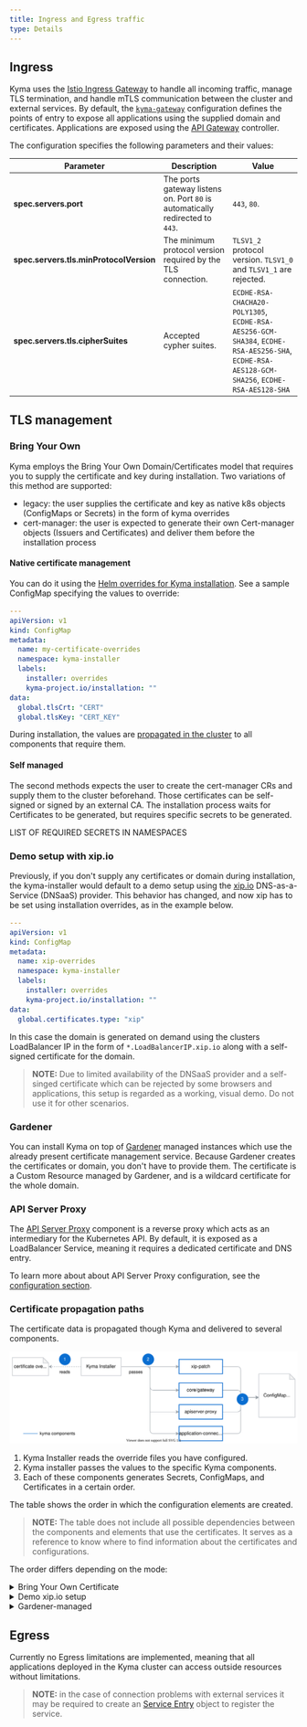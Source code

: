 ```yaml
---
title: Ingress and Egress traffic
type: Details
---
```


## Ingress

Kyma uses the [Istio Ingress Gateway](https://istio.io/latest/docs/reference/config/networking/gateway/) to handle all incoming traffic, manage TLS termination, and handle mTLS communication between the cluster and external services. By default, the [`kyma-gateway`](https://github.com/kyma-project/kyma/blob/master/resources/core/charts/gateway/templates/gateway.yaml) configuration defines the points of entry to expose all applications using the supplied domain and certificates.
Applications are exposed using the [API Gateway](components/api-gateway/#overview-overview) controller. 

The configuration specifies the following parameters and their values:

| Parameter | Description | Value| 
|-----| ---| -----| 
| **spec.servers.port** | The ports gateway listens on.  Port `80` is automatically redirected to `443`.| `443`, `80`.|
| **spec.servers.tls.minProtocolVersion** | The minimum protocol version required by the TLS connection. | `TLSV1_2` protocol version. `TLSV1_0` and `TLSV1_1` are rejected. |
| **spec.servers.tls.cipherSuites** | Accepted cypher suites. | `ECDHE-RSA-CHACHA20-POLY1305`, `ECDHE-RSA-AES256-GCM-SHA384`, `ECDHE-RSA-AES256-SHA`, `ECDHE-RSA-AES128-GCM-SHA256`, `ECDHE-RSA-AES128-SHA`|

## TLS management

### Bring Your Own
Kyma employs the Bring Your Own Domain/Certificates model that requires you to supply the certificate and key during installation. 
Two variations of this method are supported:

- legacy: the user supplies the certificate and key as native k8s objects (ConfigMaps or Secrets) in the form of kyma overrides
- cert-manager: the user is expected to generate their own Cert-manager objects (Issuers and Certificates) and deliver them before the installation process

#### Native certificate management
You can do it using the [Helm overrides for Kyma installation](/root/kyma/#configuration-helm-overrides-for-kyma-installation). See a sample ConfigMap specifying the values to override: 

```yaml
---
apiVersion: v1
kind: ConfigMap
metadata:
  name: my-certificate-overrides
  namespace: kyma-installer
  labels:
    installer: overrides
    kyma-project.io/installation: ""
data:
  global.tlsCrt: "CERT"
  global.tlsKey: "CERT_KEY"
```
During installation, the values are [propagated in the cluster](#certificate-propagation-paths) to all components that require them. 

#### Self managed 
The second methods expects the user to create the cert-manager CRs and supply them to the cluster beforehand. Those certificates can be self-signed or signed by an external CA. The installation process waits for Certificates to be generated, but requires specific secrets to be generated.

LIST OF REQUIRED SECRETS IN NAMESPACES

### Demo setup with xip.io
Previously, if you don't supply any certificates or domain during installation, the kyma-installer would default to a demo setup using the [xip.io](http://xip.io/) DNS-as-a-Service (DNSaaS) provider. This behavior has changed, and now xip has to be set using installation overrides, as in the example below. 

```yaml
---
apiVersion: v1
kind: ConfigMap
metadata:
  name: xip-overrides
  namespace: kyma-installer
  labels:
    installer: overrides
    kyma-project.io/installation: ""
data:
  global.certificates.type: "xip"
```

In this case the domain is generated on demand using the clusters LoadBalancer IP in the form of `*.LoadBalancerIP.xip.io` along with a self-signed certificate for the domain.

>**NOTE:** Due to limited availability of the DNSaaS provider and a self-singed certificate which can be rejected by some browsers and applications, this setup is regarded as a working, visual demo. Do not use it for other scenarios.

### Gardener

You can install Kyma on top of [Gardener](https://gardener.cloud/) managed instances which use the already present certificate management service. Because Gardener creates the certificates or domain, you don't have to provide them. The certificate is a Custom Resource managed by Gardener, and is a wildcard certificate for the whole domain.

### API Server Proxy

The [API Server Proxy](https://github.com/kyma-project/kyma/tree/master/components/apiserver-proxy) component is a reverse proxy which acts as an intermediary for the Kubernetes API. By default, it is exposed as a LoadBalancer Service, meaning it requires a dedicated certificate and DNS entry.

To learn more about about API Server Proxy configuration, see the [configuration section](/components/security/#configuration-api-server-proxy-chart).

### Certificate propagation paths

The certificate data is propagated though Kyma and delivered to several components.

![Certificate propagation](./assets/certificate-propagation.svg)

1. Kyma Installer reads the override files you have configured.
2. Kyma installer passes the values to the specific Kyma components.
3. Each of these components generates Secrets, ConfigMaps, and Certificates in a certain order. 

The table shows the order in which the configuration elements are created. 

>**NOTE:** The table does not include all possible dependencies between the components and elements that use the certificates. It serves as a reference to know where to find information about the certificates and configurations.

The order differs depending on the mode:

<div tabs name="certificate-propagation" group="tls-management">
  <details>
  <summary label="own-certificate">
  Bring Your Own Certificate
  </summary>
  | **Kind** | **Name** | **Namespace** |
  | :--- | :--- | :--- | 
  | Secret | ingress-tls-cert | `kyma-system` |
  | ConfigMap | net-global-overrides | `kyma-installer `| 
  | Secret | kyma-gateway-certs | `istio-system` |
  | Secret | kyma-gateway-certs-cacert | `istio-system `|
  | Secret | apiserver-proxy-tls-cert | `kyma-system` | 
  | ConfigMap | apiserver-proxy | `kyma-system `|  
  </details>
  <details>
  <summary label="demo-xip">
  Demo xip.io setup
  </summary>
  | **Kind** | **Name** | **Namespace** |
  | :--- | :--- | :--- | 
  | Secret | ingress-tls-cert | `kyma-system` |
  | ConfigMap | net-global-overrides | `kyma-installer `| 
  | Secret | kyma-gateway-certs | `istio-system` |
  | Secret | kyma-gateway-certs-cacert | `istio-system `|
  | Secret | apiserver-proxy-tls-cert | `kyma-system` | 
  | ConfigMap | apiserver-proxy | `kyma-system `|  
  </details>
  <details>
  <summary label="gardener">
  Gardener-managed 
  </summary>
  | **Kind** | **Name** | **Namespace** |
  | :--- | :--- | :--- | 
  | Secret | ingress-tls-cert | `kyma-system `|
  | ConfigMap | net-global-overrides | `kyma-installer `| 
  | Secret | kyma-gateway-certs-cacert | `istio-system` |
  | Certificate | kyma-tls-cert | `istio-system`|
  | Certificate | apiserver-proxy-tls-cert | `kyma-system` | 
  |ConfigMap | apiserver-proxy | `kyma-system` |
   </details>
</div>

## Egress
Currently no Egress limitations are implemented, meaning that all applications deployed in the Kyma cluster can access outside resources without limitations.

>**NOTE:** in the case of connection problems with external services it may be required to create an [Service Entry](https://istio.io/latest/docs/reference/config/networking/service-entry/) object to register the service. 